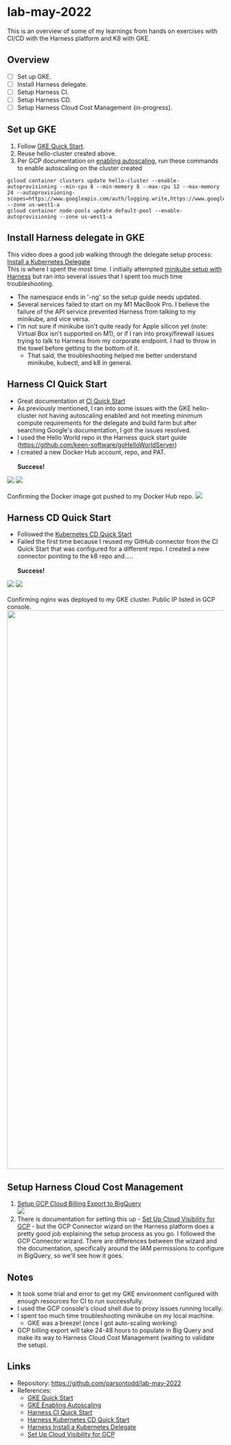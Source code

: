 # lab-may-2022


This is an overview of some of my learnings from hands on exercises with CI/CD with the Harness platform and K8 with GKE.

## Overview
- [ ] Set up GKE.
- [ ] Install Harness delegate.
- [ ] Setup Harness CI.
- [ ] Setup Harness CD.
- [ ] Setup Harness Cloud Cost Management (in-progress).

## Set up GKE
1. Follow [GKE Quick Start](https://cloud.google.com/kubernetes-engine/docs/deploy-app-cluster#standard).
2. Reuse hello-cluster created above. 
3. Per GCP documentation on [enabling autoscaling](https://cloud.google.com/kubernetes-engine/docs/how-to/cluster-autoscaler), run these commands to enable autoscaling on the cluster created
```
gcloud container clusters update hello-cluster --enable-autoprovisioning --min-cpu 8 --min-memory 8 --max-cpu 12 --max-memory 24 --autoprovisioning-scopes=https://www.googleapis.com/auth/logging.write,https://www.googleapis.com/auth/monitoring,https://www.googleapis.com/auth/devstorage.read_only --zone us-west1-a
gcloud container node-pools update default-pool --enable-autoprovisioning --zone us-west1-a
```

## Install Harness delegate in GKE
This video does a good job walking through the delegate setup process: [Install a Kubernetes Delegate](https://ngdocs.harness.io/article/f9bd10b3nj-install-a-kubernetes-delegate#sort=relevanc)<br>
This is where I spent the most time. I initially attempted [minikube setup with Harness](https://community.harness.io/t/minikube-setup-with-harness/22) but ran into several issues that I spent too much time troubleshooting.
* The namespace ends in '-ng' so the setup guide needs updated.
* Several services failed to start on my M1 MacBook Pro. I believe the failure of the API service prevented Harness from talking to my minikube, and vice versa.
* I'm not sure if minikube isn't quite ready for Apple silicon yet (note: Virtual Box isn't supported on M1), or if I ran into proxy/firewall issues trying to talk to Harness from my corporate endpoint. I had to throw in the towel before getting to the bottom of it. 
  * That said, the troubleshooting helped me better understand minikube, kubectl, and k8 in general. 
  
## Harness CI Quick Start
* Great documentation at [CI Quick Start](https://ngdocs.harness.io/article/x0d77ktjw8-ci-pipeline-quickstart)
* As previously mentioned, I ran into some issues with the GKE hello-cluster not having autoscaling enabled and not meeting minimum compute requirements for the delegate and build farm but after searching Google's documentation, I got the issues resolved.
* I used the Hello World repo in the Harness quick start guide (https://github.com/keen-software/goHelloWorldServer)
* I created a new Docker Hub account, repo, and PAT.<br><br>
**Success!**
<img src="images/ci-console.png">
<img src="images/ci-dashboard.png">
<br><br>
Confirming the Docker image got pushed to my Docker Hub repo.
<img src="images/docker.png">

## Harness CD Quick Start
* Followed the [Kubernetes CD Quick Start](https://ngdocs.harness.io/article/knunou9j30-kubernetes-cd-quickstart)
* Failed the first time because I reused my GitHub connector from the CI Quick Start that was configured for a different repo. I created a new connector pointing to the k8 repo and.....<br><br>
**Success!**
<img src="images/cd-console.png">
<img src="images/cd-dashboard.png">
<br><br>
Confirming nginx was deployed to my GKE cluster. Public IP listed in GCP console.
<img src="images/nginx.png" width=600 height=1300>

## Setup Harness Cloud Cost Management
1. [Setup GCP Cloud Billing Export to BigQuery](https://cloud.google.com/billing/docs/how-to/export-data-bigquery-setup)<br><img src="images/billing-export.png">
2. There is documentation for setting this up - [Set Up Cloud Visibility for GCP](https://docs.harness.io/article/x53e2by67m-enable-cloud-efficiency-for-google-cloud-platform-gcp) - but the GCP Connector wizard on the Harness platform does a pretty good job explaining the setup process as you go. I followed the GCP Connector wizard. There are differences between the wizard and the documentation, specifically around the IAM permissions to configure in BigQuery, so we'll see how it goes.


## Notes
* It took some trial and error to get my GKE environment configured with enough resources for CI to run successfully. 
* I used the GCP console's cloud shell due to proxy issues running locally.
* I spent too much time troubleshooting minikube on my local machine.
  * GKE was a breeze! (once I got auto-scaling working)
* GCP billing export will take 24-48 hours to populate in Big Query and make its way to Harness Cloud Cost Management (waiting to validate the setup).
  
## Links
- Repository: https://github.com/parsontodd/lab-may-2022
- References:
  - [GKE Quick Start](https://cloud.google.com/kubernetes-engine/docs/deploy-app-cluster#standard)
  - [GKE Enabling Autoscaling](https://cloud.google.com/kubernetes-engine/docs/how-to/cluster-autoscaler)
  - [Harness CI Quick Start](https://ngdocs.harness.io/article/x0d77ktjw8-ci-pipeline-quickstart)
  - [Harness Kubernetes CD Quick Start](https://ngdocs.harness.io/article/knunou9j30-kubernetes-cd-quickstart)
  - [Harness Install a Kubernetes Delegate](https://ngdocs.harness.io/article/f9bd10b3nj-install-a-kubernetes-delegate#sort=relevanc)
  - [Set Up Cloud Visibility for GCP](https://docs.harness.io/article/x53e2by67m-enable-cloud-efficiency-for-google-cloud-platform-gcp)



